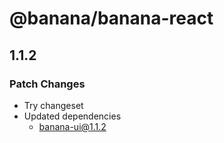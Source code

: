 # @banana/banana-react

## 1.1.2

### Patch Changes

- Try changeset
- Updated dependencies
  - banana-ui@1.1.2

